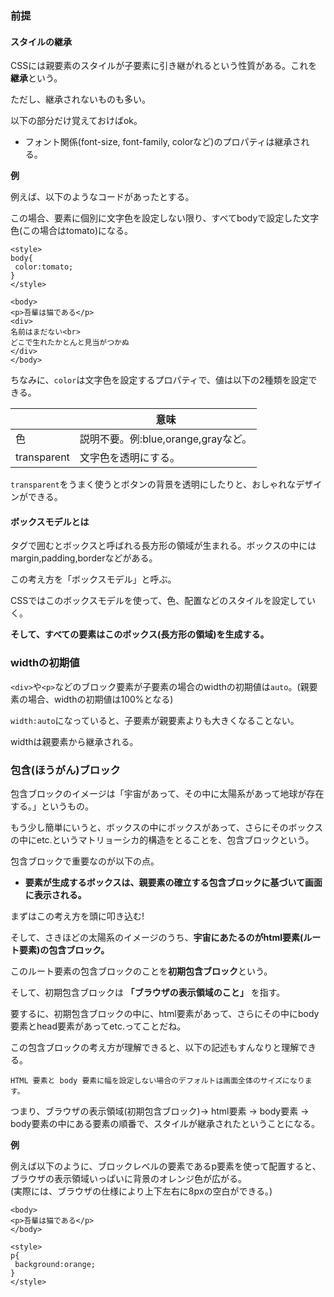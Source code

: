 ### 前提
#### スタイルの継承

CSSには親要素のスタイルが子要素に引き継がれるという性質がある。これを**継承**という。

ただし、継承されないものも多い。

以下の部分だけ覚えておけばok。
* フォント関係(font-size, font-family, colorなど)のプロパティは継承される。

**例**

例えば、以下のようなコードがあったとする。

この場合、要素に個別に文字色を設定しない限り、すべてbodyで設定した文字色(この場合はtomato)になる。

```
<style>
body{
 color:tomato;
}
</style>

<body>
<p>吾輩は猫である</p>
<div>
名前はまだない<br>
どこで生れたかとんと見当がつかぬ
</div>
</body>
```

ちなみに、`color`は文字色を設定するプロパティで、値は以下の2種類を設定できる。

||意味|
|-|-|
|色|説明不要。例:blue,orange,grayなど。|
|transparent|文字色を透明にする。|

`transparent`をうまく使うとボタンの背景を透明にしたりと、おしゃれなデザインができる。

#### ボックスモデルとは

タグで囲むとボックスと呼ばれる長方形の領域が生まれる。ボックスの中にはmargin,padding,borderなどがある。  

この考え方を「ボックスモデル」と呼ぶ。

CSSではこのボックスモデルを使って、色、配置などのスタイルを設定していく。

**そして、すべての要素はこのボックス(長方形の領域)を生成する。**


### widthの初期値

`<div>`や`<p>`などのブロック要素が子要素の場合のwidthの初期値は`auto`。(親要素の場合、widthの初期値は100%となる)

`width:auto`になっていると、子要素が親要素よりも大きくなることない。

widthは親要素から継承される。

### 包含(ほうがん)ブロック

包含ブロックのイメージは「宇宙があって、その中に太陽系があって地球が存在する。」というもの。

もう少し簡単にいうと、ボックスの中にボックスがあって、さらにそのボックスの中にetc.というマトリョーシカ的構造をとることを、包含ブロックという。

包含ブロックで重要なのが以下の点。

* **要素が生成するボックスは、親要素の確立する包含ブロックに基づいて画面に表示される。**

まずはこの考え方を頭に叩き込む!

そして、さきほどの太陽系のイメージのうち、**宇宙にあたるのがhtml要素(ルート要素)の包含ブロック。**

このルート要素の包含ブロックのことを**初期包含ブロック**という。

そして、初期包含ブロックは **「ブラウザの表示領域のこと」** を指す。

要するに、初期包含ブロックの中に、html要素があって、さらにその中にbody要素とhead要素があってetc.ってことだね。

この包含ブロックの考え方が理解できると、以下の記述もすんなりと理解できる。

```
HTML 要素と body 要素に幅を設定しない場合のデフォルトは画面全体のサイズになります。
```

つまり、ブラウザの表示領域(初期包含ブロック)-> html要素 -> body要素 -> body要素の中にある要素の順番で、スタイルが継承されたということになる。

**例**

例えば以下のように、ブロックレベルの要素であるp要素を使って配置すると、ブラウザの表示領域いっぱいに背景のオレンジ色が広がる。  
(実際には、ブラウザの仕様により上下左右に8pxの空白ができる。)

```
<body>
<p>吾輩は猫である</p>
</body>

<style>
p{
 background:orange;
}
</style>
```









